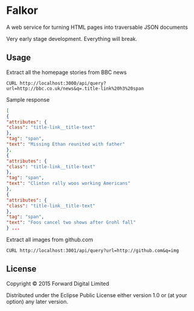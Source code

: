 # Falkor

A web service for turning HTML pages into traversable JSON documents

Very early stage development. Everything will break.

## Usage

Extract all the homepage stories from BBC news

```
CURL http://localhost:3000/api/query?url=http://bbc.co.uk/news&q=.title-link%20h3%20span
```

Sample response

```json
[
{
"attributes": {
"class": "title-link__title-text"
},
"tag": "span",
"text": "Missing Ethan reunited with father"
},
{
"attributes": {
"class": "title-link__title-text"
},
"tag": "span",
"text": "Clinton rally woos working Americans"
},
{
"attributes": {
"class": "title-link__title-text"
},
"tag": "span",
"text": "Foos cancel two shows after Grohl fall"
} ...
```

Extract all images from github.com

```
CURL http://localhost:3001/api/query?url=http://github.com&q=img
```

## License

Copyright © 2015 Forward Digital Limited

Distributed under the Eclipse Public License either version 1.0 or (at
your option) any later version.

